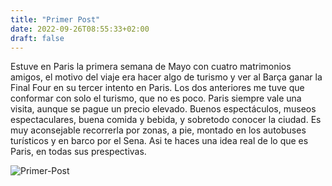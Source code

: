 ```yaml
---
title: "Primer Post"
date: 2022-09-26T08:55:33+02:00
draft: false
---
```


Estuve en Paris la primera semana de Mayo con cuatro matrimonios amigos, el motivo del viaje era hacer algo de turismo y ver al Barça ganar la Final Four en su tercer intento en Paris. Los dos anteriores me tuve que conformar con solo el turismo, que no es poco. Paris siempre vale una visita, aunque se pague un precio elevado. Buenos espectáculos, museos espectaculares, buena comida y bebida, y sobretodo conocer la ciudad. Es muy aconsejable recorrerla por zonas, a pie, montado en los autobuses turísticos y en barco por el Sena. Asi te haces una idea real de lo que es Paris, en todas sus prespectivas.

![Primer-Post](/Primer-Post.jpg)